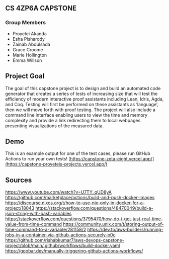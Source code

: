 ## CS 4ZP6A CAPSTONE
### Group Members
- Proyetei Akanda
- Esha Pisharody
- Zainab Abdulsada
- Grace Croome
- Marie Hollington
- Emma Willson

## Project Goal
The goal of this capstone project is to design and build an automated code generator that creates a series of tests of increasing size that will test the efficiency of modern
interactive proof assistants including Lean, Idris, Agda, and Coq. Testing will first be performed on these assistants as ‘language’, then we will move forth with proof testing.
The project will also include a command line interface enabling users to view the time and memory complexity and provide a link redirecting them to local webpages presenting visualizations of the measured data.

## Demo
This is an example output for one of the test cases, please run GitHub Actions to run your own tests!
[https://capstone-zeta-eight.vercel.app/](https://capstone-proyeteis-projects.vercel.app/)

## Sources
https://www.youtube.com/watch?v=U7TY_qUD8yA
https://github.com/marketplace/actions/build-and-push-docker-images
https://discourse.nixos.org/t/how-to-use-nix-only-in-docker-for-a-project/18043
https://stackoverflow.com/questions/48470049/build-a-json-string-with-bash-variables
https://stackoverflow.com/questions/3795470/how-do-i-get-just-real-time-value-from-time-command
https://community.unix.com/t/storing-output-of-time-command-to-a-variable/281158/2
https://dev.to/aws-builders/running-jobs-in-a-container-via-github-actions-securely-p0c
https://github.com/rishabkumar7/aws-devops-capstone-project/blob/main/.github/workflows/build-docker.yaml
https://goobar.dev/manually-triggering-github-actions-workflows/

